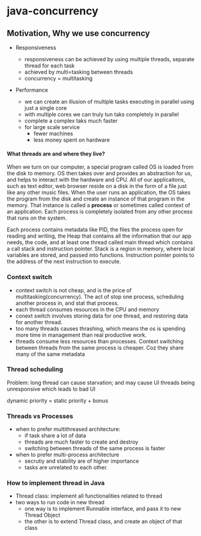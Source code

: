 # java-concurrency

## Motivation, Why we use concurrency
- Responsiveness
  - responsiveness can be achieved by using multiple threads, separate thread for each task
  - achieved by multi=tasking between threads
  - concurrency = multitasking

- Performance 
  - we can create an illusion of multiple tasks executing in parallel using just a single core
  - with multiple cores we can truly tun taks completely in parallel
  - complete a complex taks much faster 
  - for large scale service
    - fewer machines
    - less money spent on hardware

#### What threads are and where they live?
When we turn on our computer, a special program called OS is loaded from the disk to memory. OS then takes over and provides an abstraction for us, and helps to interact with the hardware and CPU.  All of our applicaitons, such as text editor, web browser reside on a disk in the form of a file just like any other music files. When the user runs an application, the OS takes the program from the disk and create an instance of that program in the memory. That instance is called a **process** or sometimes called context of an application. Each process is completely isolated from any other process that runs on the system. 

Each process contains metadata like PID, the files the process open for reading and writing, the Heap that contains all the information that our app needs, the code, and at least one thread called main thread which contains a call stack and instruction pointer. Stack is a region in memory, where local variables are stored, and passed into functions. Instruction pointer points to the address of the next instruction to execute. 

### Context switch
- context switch is not cheap, and is the price of multitasking(concurrency). The act of stop one process, scheduling another process in, and stat that process. 
- each thread consumes resources in the CPU and memory 
- conext switch involves storing data for one thread, and restoring data for another thread.
- too many threads causes thrashing, which means the os is spending more time in management than real productive work. 
- threads consume less resources than processes. Context switching between threads from the same process is cheaper. Coz they share many of the same metadata 

### Thread scheduling
Problem: long thread can cause starvation; and may cause UI threads being unresponsive which leads to bad UI

dynamic priority = static priority + bonus 

### Threads vs Processes
- when to prefer multithreased architecture:
  - if task share a lot of data
  - threads are much faster to create and destroy
  - switching between threads of the same process is faster 
- when to prefer multi-process architecture
  - secrutiy and stability are of higher importance 
  - tasks are unrelated to each other. 

### How to implement thread in Java
- Thread class: implement all functionalities related to thread
- two ways to run code in new thread
  - one way is to implement Runnable interface, and pass it to new Thread Object
  - the other is to extend Thread class, and create an object of that class
